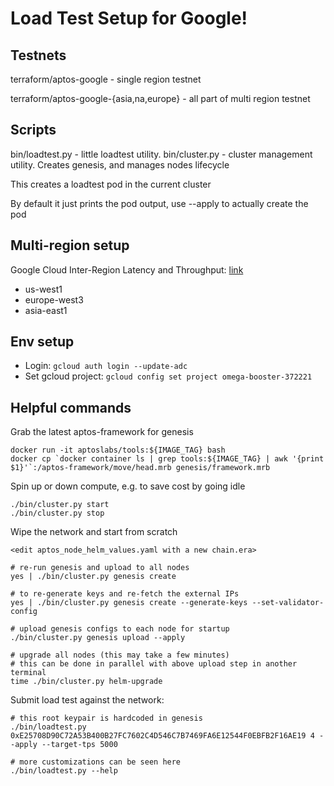 # Load Test Setup for Google!

## Testnets

terraform/aptos-google - single region testnet

terraform/aptos-google-{asia,na,europe} - all part of multi region testnet

## Scripts

bin/loadtest.py - little loadtest utility.
bin/cluster.py - cluster management utility. Creates genesis, and manages nodes lifecycle

This creates a loadtest pod in the current cluster

By default it just prints the pod output, use --apply to actually create the pod


## Multi-region setup

Google Cloud Inter-Region Latency and Throughput: [link](https://datastudio.google.com/u/0/reporting/fc733b10-9744-4a72-a502-92290f608571/page/70YCB)
* us-west1
* europe-west3
* asia-east1

## Env setup

* Login: `gcloud auth login --update-adc`
* Set gcloud project: `gcloud config set project omega-booster-372221`

## Helpful commands

Grab the latest aptos-framework for genesis

```
docker run -it aptoslabs/tools:${IMAGE_TAG} bash
docker cp `docker container ls | grep tools:${IMAGE_TAG} | awk '{print $1}'`:/aptos-framework/move/head.mrb genesis/framework.mrb 
```

Spin up or down compute, e.g. to save cost by going idle

```
./bin/cluster.py start
./bin/cluster.py stop
```

Wipe the network and start from scratch

```
<edit aptos_node_helm_values.yaml with a new chain.era>

# re-run genesis and upload to all nodes
yes | ./bin/cluster.py genesis create

# to re-generate keys and re-fetch the external IPs
yes | ./bin/cluster.py genesis create --generate-keys --set-validator-config

# upload genesis configs to each node for startup
./bin/cluster.py genesis upload --apply

# upgrade all nodes (this may take a few minutes)
# this can be done in parallel with above upload step in another terminal
time ./bin/cluster.py helm-upgrade
```

Submit load test against the network:

```
# this root keypair is hardcoded in genesis
./bin/loadtest.py 0xE25708D90C72A53B400B27FC7602C4D546C7B7469FA6E12544F0EBFB2F16AE19 4 --apply --target-tps 5000

# more customizations can be seen here
./bin/loadtest.py --help
```

